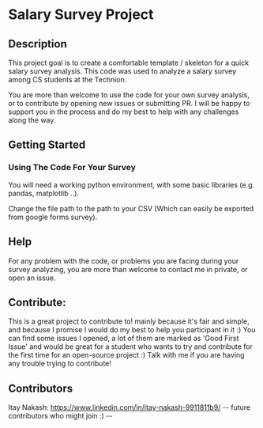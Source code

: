 # Salary Survey Project

## Description

This project goal is to create a comfortable template / skeleton for a quick salary survey analysis.
This code was used to analyze a salary survey among CS students at the Technion.  

You are more than welcome to use the code for your own survey analysis, or to contribute by opening new issues or submitting PR.
I will be happy to support you in the process and do my best to help with any challenges along the way. 

## Getting Started

### Using The Code For Your Survey

You will need a working python environment, with some basic libraries (e.g. pandas, matplotlib ..).

Change the file path to the path to your CSV (Which can easily be exported from google forms survey).


## Help

For any problem with the code, or problems you are facing during your survey analyzing, you are more than welcome to contact me in private, 
or open an issue.

## Contribute:

This is a great project to contribute to! mainly because it's fair and simple, and because I promise I would do my best to help you participant in it :)
You can find some issues I opened, a lot of them are marked as 'Good First Issue' and would be great for a student who wants to try and contribute for the first time
for an open-source project :)
Talk with me if you are having any trouble trying to contribute! 


## Contributors

Itay Nakash: https://www.linkedin.com/in/itay-nakash-9911811b9/
-- future contributors who might join :) --